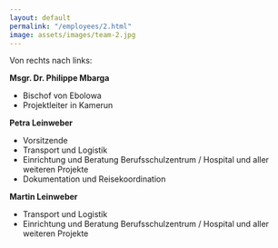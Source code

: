 ```yaml
---
layout: default
permalink: "/employees/2.html"
image: assets/images/team-2.jpg
---
```


Von rechts nach links: 

**Msgr. Dr. Philippe Mbarga**
- Bischof von Ebolowa
- Projektleiter in Kamerun

**Petra Leinweber**
- Vorsitzende
- Transport und Logistik
- Einrichtung und Beratung Berufsschulzentrum / Hospital und aller weiteren Projekte
- Dokumentation und Reisekoordination

**Martin Leinweber**
- Transport und Logistik
- Einrichtung und Beratung Berufsschulzentrum / Hospital und aller weiteren Projekte